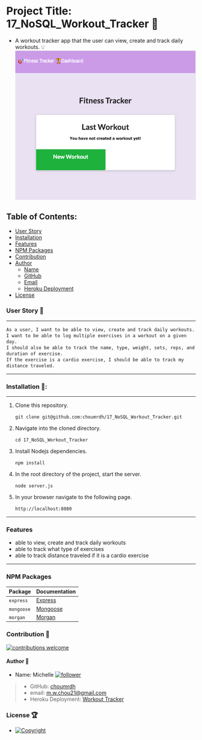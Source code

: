 # Project Title: 17_NoSQL_Workout_Tracker :raised_hands:
  - A workout tracker app that the user can view, create and track daily workouts. :bulb: 
  ![WorkoutTracker](./public/image/screenShot_workoutTracker.png)

  ## Table of Contents:
  - [User Story](#user-story-speech_balloon)
  - [Installation](#installation-floppy_disk)
  - [Features](#Features)
  - [NPM Packages](#npm-packages)
  - [Contribution](#contribution-handshake)
  - [Author](#author-bust_in_silhouette)
    - [Name](#author-bust_in_silhouette)
    - [GitHub](#author-bust_in_silhouette)
    - [Email](#author-bust_in_silhouette)
    - [Heroku Deployment](#author-bust_in_silhouette)
  - [License](#license-trophy)
  
  ### User Story :speech_balloon:
  ---
  ```
  As a user, I want to be able to view, create and track daily workouts. 
  I want to be able to log multiple exercises in a workout on a given day. 
  I should also be able to track the name, type, weight, sets, reps, and duration of exercise. 
  If the exercise is a cardio exercise, I should be able to track my distance traveled.
  ```
  ---
  ###  Installation :floppy_disk::
  ---
1. Clone this repository.
    ```
    git clone git@github.com:choumrdh/17_NoSQL_Workout_Tracker.git
    ```
1. Navigate into the cloned directory.
    ```
    cd 17_NoSQL_Workout_Tracker
    ```
1. Install Nodejs dependencies.
    ```
    npm install
    ```
1. In the root directory of the project, start the server.
    ```
    node server.js
    ```
1. In your browser navigate to the following page.
    ```
    http://localhost:8080
    ```
---
  ### Features
  - able to view, create and track daily workouts
  - able to track what type of exercises
  - able to track distance traveled if it is a cardio exercise
--- 
 ### NPM Packages
| Package | Documentation |
| ----------- | ----------- |
| `express` | [Express](https://www.npmjs.com/package/express) |
| `mongoose` | [Mongoose](https://www.npmjs.com/package/mongoose) |
| `morgan` | [Morgan](https://www.npmjs.com/package/morgan) |

 ### Contribution :handshake: 
 
 [![contributions welcome](https://img.shields.io/badge/contributions-welcome-brightgreen.svg?style=flat)](https://github.com/choumrdh/17_NoSQL_Workout_Tracker/issues)
  
  #### 	Author :bust_in_silhouette:
   - Name: Michelle [![follower](https://img.shields.io/github/followers/choumrdh?label=follower&style=social)](https://github.com/choumrdh?tab=followers)
  
  > - GitHub: [choumrdh](https://github.com/choumrdh)
  > - email: m.w.chou21@gmail.com
  > - Heroku Deployment: [Workout Tracker](https://nosql17-workout-tracker.herokuapp.com)
  
 ### License :trophy:
   - [![Copyright](https://img.shields.io/badge/Copyright-Michelle-blue)](https://github.com/choumrdh)
  
